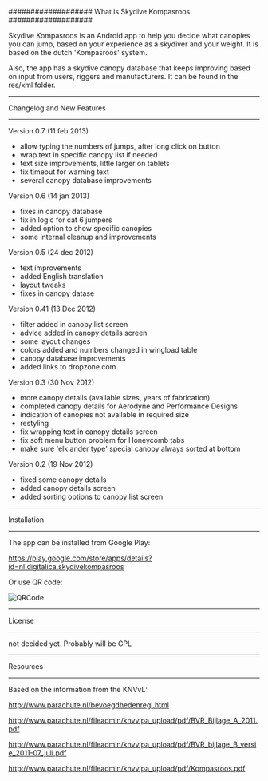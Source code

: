 ###################
What is Skydive Kompasroos
###################

Skydive Kompasroos is an Android app to help you decide what canopies 
you can jump, based on your experience as a skydiver and your weight.
It is based on the dutch 'Kompasroos' system.

Also, the app has a skydive canopy database that keeps improving based
on input from users, riggers and manufacturers. It can be found in the
res/xml folder.


**************************
Changelog and New Features
**************************

Version 0.7 (11 feb 2013)

- allow typing the numbers of jumps, after long click on button
- wrap text in specific canopy list if needed
- text size improvements, little larger on tablets
- fix timeout for warning text
- several canopy database improvements

Version 0.6 (14 jan 2013)

- fixes in canopy database
- fix in logic for cat 6 jumpers
- added option to show specific canopies
- some internal cleanup and improvements

Version 0.5 (24 dec 2012)

- text improvements
- added English translation
- layout tweaks
- fixes in canopy datase

Version 0.41 (13 Dec 2012)

- filter added in canopy list screen
- advice added in canopy details screen
- some layout changes
- colors added and numbers changed in wingload table
- canopy database improvements
- added links to dropzone.com

Version 0.3 (30 Nov 2012)

- more canopy details (available sizes, years of fabrication)
- completed canopy details for Aerodyne and Performance Designs
- indication of canopies not available in required size
- restyling
- fix wrapping text in canopy details screen
- fix soft menu button problem for Honeycomb tabs
- make sure 'elk ander type' special canopy always sorted at bottom

Version 0.2 (19 Nov 2012)

- fixed some canopy details
- added canopy details screen
- added sorting options to canopy list screen


************
Installation
************

The app can be installed from Google Play:

https://play.google.com/store/apps/details?id=nl.digitalica.skydivekompasroos

Or use QR code:

![QRCode](http://www.digitalica.nl/SkydiveKompasroos/skydiveappqr.png)


*******
License
*******

not decided yet. Probably will be GPL

*********
Resources
*********

Based on the information from the KNVvL:

http://www.parachute.nl/bevoegdhedenregl.html

http://www.parachute.nl/fileadmin/knvvlpa_upload/pdf/BVR_Bijlage_A_2011.pdf

http://www.parachute.nl/fileadmin/knvvlpa_upload/pdf/BVR_bijlage_B_versie_2011-07_juli.pdf

http://www.parachute.nl/fileadmin/knvvlpa_upload/pdf/Kompasroos.pdf

